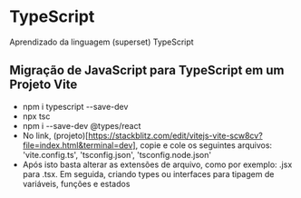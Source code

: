 # TypeScript
Aprendizado da linguagem (superset) TypeScript

## Migração de JavaScript para TypeScript em um Projeto Vite
- npm i typescript --save-dev
- npx tsc
- npm i --save-dev @types/react
- No link, (projeto)[https://stackblitz.com/edit/vitejs-vite-scw8cv?file=index.html&terminal=dev], copie e cole os seguintes arquivos: 'vite.config.ts', 'tsconfig.json', 'tsconfig.node.json'
- Após isto basta alterar as extensões de arquivo, como por exemplo: .jsx para .tsx. Em seguida, criando types ou interfaces para tipagem de variáveis, funções e estados
